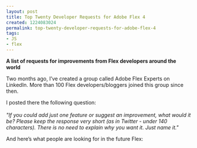 ```yaml
---
layout: post
title: Top Twenty Developer Requests for Adobe Flex 4
created: 1224083024
permalink: top-twenty-developer-requests-for-adobe-flex-4
tags:
- JS
- flex
---
```

<p><strong>A list of requests for improvements from Flex developers around the world</strong></p><p>Two months ago, I&rsquo;ve created a group called Adobe Flex Experts on LinkedIn. More than 100 Flex developers/bloggers joined this group since then.</p> <p>I posted there the following question:<br /><br /><i>&quot;If you could add just one feature or suggest an improvement, what would it be? Please keep the response very short (as in Twitter - under 140 characters). There is no need to explain why you want it. Just name it.&quot;</i></p> <p>And here&rsquo;s what people are looking for in the future Flex:</p>
